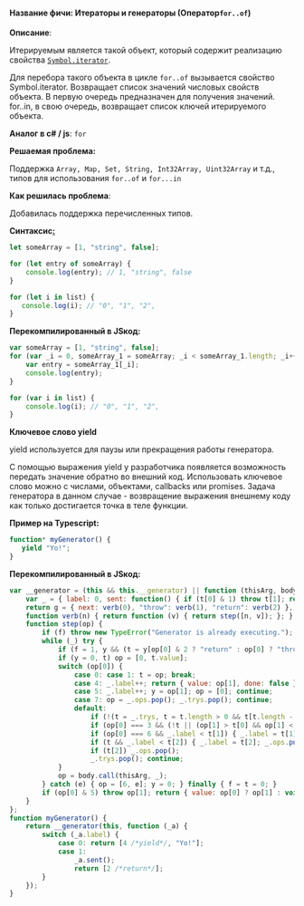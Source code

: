 #### **Название фичи: Итераторы и генераторы \(**Оператор`for..of`**\)**

**Описание**:

Итерируемым является такой объект, который содержит реализацию свойства [`Symbol.iterator`](http://typescript-lang.ru/docs/Symbols.html#symboliterator).

Для перебора такого объекта в цикле `for..of` вызывается свойство Symbol.iterator. Возвращает список значений числовых свойств объекта. В первую очередь предназначен для получения значений.  
for..in, в свою очередь, возвращает список ключей итерируемого объекта.

**Аналог в c\# / js**: `for`

**Решаемая проблема:**

Поддержка `Array, Map, Set, String, Int32Array, Uint32Array` и т.д., типов для использования `for..of` и `for...in`

**Как решилась проблема**:

Добавилась поддержка перечисленных типов.

**Синтаксис**[**:**](https://citifox.ru/event/adidas-dance-battle/)

```js
let someArray = [1, "string", false];

for (let entry of someArray) {
    console.log(entry); // 1, "string", false
}

for (let i in list) {
   console.log(i); // "0", "1", "2",
}
```

**Перекомпилированный в JSкод:**

```js
var someArray = [1, "string", false];
for (var _i = 0, someArray_1 = someArray; _i < someArray_1.length; _i++) {
    var entry = someArray_1[_i];
    console.log(entry);
}

for (var i in list) {
    console.log(i); // "0", "1", "2",
}
```

**Ключевое слово yield**

yield используется для паузы или прекращения работы генератора.

С помощью выражения yield у разработчика появляется возможность передать значение обратно во внешний код. Использовать ключевое слово можно с числами, объектами, callbacks или promises. Задача генератора в данном случае - возвращение выражения внешнему коду как только достигается точка в теле функции.

**Пример на Typescript:**

```js
function* myGenerator() {
   yield "Yo!";
}
```

**Перекомпилированный в JSкод:**

```js
var __generator = (this && this.__generator) || function (thisArg, body) {
    var _ = { label: 0, sent: function() { if (t[0] & 1) throw t[1]; return t[1]; }, trys: [], ops: [] }, f, y, t, g;
    return g = { next: verb(0), "throw": verb(1), "return": verb(2) }, typeof Symbol === "function" && (g[Symbol.iterator] = function() { return this; }), g;
    function verb(n) { return function (v) { return step([n, v]); }; }
    function step(op) {
        if (f) throw new TypeError("Generator is already executing.");
        while (_) try {
            if (f = 1, y && (t = y[op[0] & 2 ? "return" : op[0] ? "throw" : "next"]) && !(t = t.call(y, op[1])).done) return t;
            if (y = 0, t) op = [0, t.value];
            switch (op[0]) {
                case 0: case 1: t = op; break;
                case 4: _.label++; return { value: op[1], done: false };
                case 5: _.label++; y = op[1]; op = [0]; continue;
                case 7: op = _.ops.pop(); _.trys.pop(); continue;
                default:
                    if (!(t = _.trys, t = t.length > 0 && t[t.length - 1]) && (op[0] === 6 || op[0] === 2)) { _ = 0; continue; }
                    if (op[0] === 3 && (!t || (op[1] > t[0] && op[1] < t[3]))) { _.label = op[1]; break; }
                    if (op[0] === 6 && _.label < t[1]) { _.label = t[1]; t = op; break; }
                    if (t && _.label < t[2]) { _.label = t[2]; _.ops.push(op); break; }
                    if (t[2]) _.ops.pop();
                    _.trys.pop(); continue;
            }
            op = body.call(thisArg, _);
        } catch (e) { op = [6, e]; y = 0; } finally { f = t = 0; }
        if (op[0] & 5) throw op[1]; return { value: op[0] ? op[1] : void 0, done: true };
    }
};
function myGenerator() {
    return __generator(this, function (_a) {
        switch (_a.label) {
            case 0: return [4 /*yield*/, "Yo!"];
            case 1:
                _a.sent();
                return [2 /*return*/];
        }
    });
}

```



